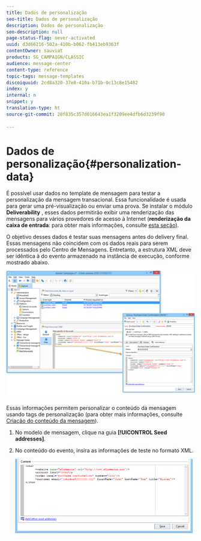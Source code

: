 ```yaml
---
title: Dados de personalização
seo-title: Dados de personalização
description: Dados de personalização
seo-description: null
page-status-flag: never-activated
uuid: d3d66216-502a-410b-b062-fb413eb9363f
contentOwner: sauviat
products: SG_CAMPAIGN/CLASSIC
audience: message-center
content-type: reference
topic-tags: message-templates
discoiquuid: 2cd8a320-37e8-410a-b71b-0c13c8e15482
index: y
internal: n
snippet: y
translation-type: ht
source-git-commit: 20f835c357d016643ea1f3209ee4dfb6d3239f90

---
```



# Dados de personalização{#personalization-data}

É possível usar dados no template de mensagem para testar a personalização da mensagem transacional. Essa funcionalidade é usada para gerar uma pré-visualização ou enviar uma prova. Se instalar o módulo **Deliverability** , esses dados permitirão exibir uma renderização das mensagens para vários provedores de acesso à Internet (**renderização da caixa de entrada**: para obter mais informações, consulte [esta seção](../../delivery/using/about-deliverability.md)).

O objetivo desses dados é testar suas mensagens antes do delivery final. Essas mensagens não coincidem com os dados reais para serem processados pelo Centro de Mensagens. Entretanto, a estrutura XML deve ser idêntica à do evento armazenado na instância de execução, conforme mostrado abaixo.

![](assets/messagecenter_create_custo_006.png)

Essas informações permitem personalizar o conteúdo da mensagem usando tags de personalização (para obter mais informações, consulte [Criação do conteúdo da mensagem](../../message-center/using/creating-message-content.md)).

1. No modelo de mensagem, clique na guia **[!UICONTROL Seed addresses]**.
1. No conteúdo do evento, insira as informações de teste no formato XML.

   ![](assets/messagecenter_create_custo_001.png)

